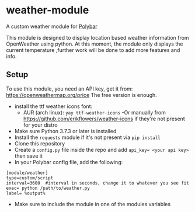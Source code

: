 # weather-module
A custom weather module for [Polybar](https://polybar.github.io/)

This module is designed to display location based weather information from OpenWeather using python.
At this moment, the module only displays the current temperature ,further work will be done to add more features and info.

## Setup
To use this module, you need an API key, get it from: https://openweathermap.org/price The free version is enough.
- install the ttf weather icons font:
  - AUR (arch linux): ```yay ttf-weather-icons```
  -Or manually from https://github.com/erikflowers/weather-icons if they're not present for your distro
- Make sure Python 3.7.3 or later is installed
- Install the ```requests``` module if it's not present via ```pip install```
- Clone this repository
- Create a ```config.py``` file inside the repo and add ```api_key= <your api key>``` then save it
- In your Polybar config file, add the following:  

``` 
[module/weather]
type=custom/script
interval=3600  #interval in seconds, change it to whatever you see fit
exec= python /path/to/weather.py
label= %output% 
```
- Make sure to include the module in one of the modules variables 

